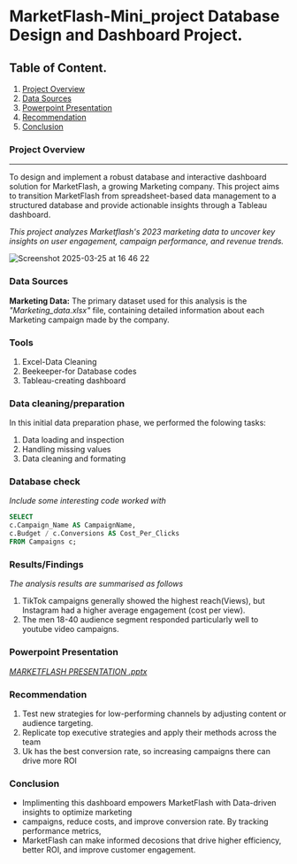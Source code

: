 # MarketFlash-Mini_project Database Design and Dashboard Project.

## Table of Content.
1. [Project Overview](#project-overview)
2. [Data Sources](#Data-sources)
3. [Powerpoint Presentation](#powerpoint-presentation)
4. [Recommendation](#recommendation)
5. [Conclusion](#conclusion)

### Project Overview
---

To design and implement a robust database and interactive dashboard solution for MarketFlash, 
a growing Marketing company. This project aims to transition  MarketFlash from spreadsheet-based 
data management to a structured database and provide actionable insights through a Tableau dashboard.

*This project analyzes Marketflash's 2023 marketing data to uncover key insights on user engagement, campaign performance, and revenue trends.*

       
![Screenshot 2025-03-25 at 16 46 22](https://github.com/user-attachments/assets/1ed97b06-fc3e-48ff-aa75-1c76fdc84001)


### Data Sources

**Marketing Data:** The primary dataset used for this analysis is the *"Marketing_data.xlsx"* file, 
containing detailed information about each Marketing campaign made by the company.

### Tools

1. Excel-Data Cleaning
2. Beekeeper-for Database codes
3. Tableau-creating dashboard

### Data cleaning/preparation

In this initial data preparation phase, we performed the folowing tasks:
1. Data loading and inspection
2. Handling missing values
3. Data cleaning and formating

### Database check

*Include some interesting code worked with*
      
```sql
SELECT
c.Campaign_Name AS CampaignName,
c.Budget / c.Conversions AS Cost_Per_Clicks
FROM Campaigns c;
```

### Results/Findings

*The analysis results are summarised as follows*
   1. TikTok campaigns generally showed the highest reach(Views), but Instagram had a higher average engagement (cost per view).
   2. The men 18-40 audience segment responded particularly well to youtube video campaigns.

### Powerpoint Presentation

*[MARKETFLASH PRESENTATION .pptx](https://github.com/user-attachments/files/19433524/MARKETFLASH.PRESENTATION.pptx)*


### Recommendation
1. Test new strategies for low-performing channels by adjusting content or audience targeting.
2. Replicate top executive strategies and apply their methods across the team
3. Uk has the best conversion rate, so increasing campaigns there can drive more ROI

### Conclusion

- Implimenting this dashboard empowers MarketFlash with Data-driven insights to optimize marketing 
- campaigns, reduce costs, and improve conversion rate. By tracking performance metrics, 
- MarketFlash can make informed decosions that drive higher efficiency, better ROI, and improve customer engagement.






















          
